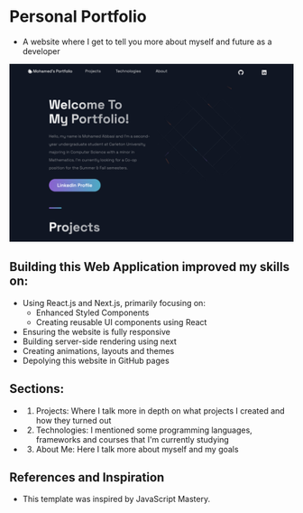 # Personal Portfolio

- A website where I get to tell you more about myself and future as a developer

![Getting Started](public/images/4.jpg)

## Building this Web Application improved my skills on:

- Using React.js and Next.js, primarily focusing on: 
    - Enhanced Styled Components
    - Creating reusable UI components using React
- Ensuring the website is fully responsive
- Building server-side rendering using next
- Creating animations, layouts and themes 
- Depolying this website in GitHub pages

## Sections:
- 1. Projects: Where I talk more in depth on what projects I created and how they turned out
- 2. Technologies: I mentioned some programming languages, frameworks and courses that I'm currently studying
- 3. About Me: Here I talk more about myself and my goals

## References and Inspiration

- This template was inspired by JavaScript Mastery.